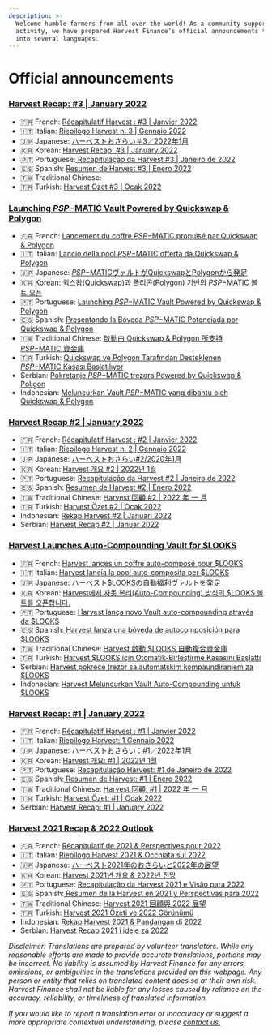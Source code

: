 ```yaml
---
description: >-
  Welcome humble farmers from all over the world! As a community supported
  activity, we have prepared Harvest Finance’s official announcements translated
  into several languages.
---
```


# Official announcements

### [Harvest Recap: #3 | January 2022](https://medium.com/harvest-finance/harvest-recap-3-january-2022-944ce198c7df)

* 🇫🇷 French: [Récapitulatif Harvest : #3 | Janvier 2022](https://bob-duval.medium.com/r%C3%A9capitulatif-harvest-3-janvier-2022-2893802f0ae7)
* 🇮🇹 Italian: [Riepilogo Harvest n. 3 | Gennaio 2022](https://coirof.medium.com/riepilogo-harvest-n-3-gennaio-2022-b51c95dcad7d)
* 🇯🇵 Japanese: [ハーベストおさらい＃3／2022年1月](https://miwa-wv.medium.com/%E3%83%8F%E3%83%BC%E3%83%99%E3%82%B9%E3%83%88%E3%81%8A%E3%81%95%E3%82%89%E3%81%84-3-2022%E5%B9%B41%E6%9C%88-634b6e56cddf)
* 🇰🇷 Korean: [Harvest Recap: #3 | January 2022](https://medium.com/@Leviathan\_Harvest/harvest-%EA%B0%9C%EC%9A%94-3-2022%EB%85%84-1%EC%9B%94-ed835db96ab5)
* 🇵🇹 Portuguese:[ ](https://medium.com/@Blue\_Poison/recapitula%C3%A7%C3%A3o-da-harvest-3-janeiro-de-2022-af182c7120e8)[Recapitulação da Harvest #3 | Janeiro de 2022](https://medium.com/@Blue\_Poison/recapitula%C3%A7%C3%A3o-da-harvest-3-janeiro-de-2022-af182c7120e8)
* 🇪🇸 Spanish: [Resumen de Harvest #3 | Enero 2022](https://c3h.medium.com/resumen-de-harvest-3-enero-2022-459490b5fee0)
* 🇹🇼 Traditional Chinese:&#x20;
* 🇹🇷 Turkish: [Harvest Özet #3 | Ocak 2022](https://harvestfiturkce.medium.com/harvest-%C3%B6zet-3-ocak-2022-e80072705cb5)

### [Launching $PSP-$MATIC Vault Powered by Quickswap & Polygon](https://medium.com/harvest-finance/launching-psp-matic-vault-powered-by-quickswap-polygon-cf547946e1b4)

* 🇫🇷 French: [Lancement du coffre $PSP-$MATIC propulsé par Quickswap & Polygon](https://bob-duval.medium.com/lancement-du-coffre-psp-matic-propuls%C3%A9-par-quickswap-polygon-a266dd0c90b2)
* 🇮🇹 Italian: [Lancio della pool $PSP-$MATIC offerta da Quickswap & Polygon](https://coirof.medium.com/lancio-della-pool-psp-matic-offerta-da-quickswap-polygon-8a74abc4b5ea)
* 🇯🇵 Japanese: [$PSP-$MATICヴァルトがQuickswapとPolygonから発足](https://miwa-wv.medium.com/psp-matic%E3%83%B4%E3%82%A1%E3%83%AB%E3%83%88%E3%81%8Cquickswap%E3%81%A8polygon%E3%81%8B%E3%82%89%E7%99%BA%E8%B6%B3-b1ca86b7164c)
* 🇰🇷 Korean: [퀵스왑(Quickswap)과 폴리곤(Polygon) 기반의 $PSP-$MATIC 볼트 오픈](https://medium.com/@Leviathan\_Harvest/quickswap%EA%B3%BC-polygon%EC%9C%BC%EB%A1%9C-%EA%B5%AC%EB%8F%99%ED%95%98%EB%8A%94-psp-matic-%EB%B3%BC%ED%8A%B8-%EC%98%A4%ED%94%88-79fb5223e357)
* 🇵🇹 Portuguese: [Launching $PSP-$MATIC Vault Powered by Quickswap & Polygon](https://medium.com/@Blue\_Poison/lan%C3%A7amento-do-vault-psp-matic-desenvolvido-por-quickswap-polygon-b4c107eaee82)
* 🇪🇸 Spanish: [Presentando la Bóveda $PSP-$MATIC Potenciada por Quickswap & Polygon](https://c3h.medium.com/presentando-la-b%C3%B3veda-psp-matic-potenciada-por-quickswap-polygon-72c9c821e8f8)
* 🇹🇼 Traditional Chinese: [啟動由 Quickswap & Polygon 所支持 $PSP-$MATIC 資金庫](https://harvestfinance-tw.medium.com/%E5%95%9F%E5%8B%95%E7%94%B1-quickswap-polygon-%E6%89%80%E6%94%AF%E6%8C%81-psp-matic-%E8%B3%87%E9%87%91%E5%BA%AB-1d8284a81cce)
* 🇹🇷 Turkish: [Quickswap ve Polygon Tarafından Desteklenen $PSP-$MATIC Kasası Başlatılıyor](https://harvestfiturkce.medium.com/quickswap-ve-polygon-taraf%C4%B1ndan-desteklenen-psp-matic-kasas%C4%B1-ba%C5%9Flat%C4%B1l%C4%B1yor-28a44a3d4991)
* Serbian: [Pokretanje $PSP-$MATIC trezora Powered by Quickswap & Poligon](https://medium.com/@krompir12422/pokretanje-psp-matic-trezora-powered-by-quickswap-poligon-f0457db64d12)
* Indonesian: [Meluncurkan Vault $PSP-$MATIC yang dibantu oleh Quickswap & Polygon](https://gamewatch21.medium.com/meluncurkan-vault-psp-matic-yang-dibantu-oleh-quickswap-polygon-51a7c737b2be)

### [Harvest Recap #2 | January 2022](https://medium.com/harvest-finance/harvest-recap-2-january-2022-20197dff929e) <a href="#8449" id="8449"></a>

* 🇫🇷 French: [Récapitulatif Harvest : #2 | Janvier 2022](https://bob-duval.medium.com/r%C3%A9capitulatif-harvest-2-janvier-2022-4f44380dbb85)
* 🇮🇹 Italian: [Riepilogo Harvest n. 2 | Gennaio 2022](https://coirof.medium.com/riepilogo-harvest-n-2-gennaio-2022-913be4eb1ae5)
* 🇯🇵 Japanese: [ハーベストおさらい#2/2020年1月](https://miwa-wv.medium.com/%E3%83%8F%E3%83%BC%E3%83%99%E3%82%B9%E3%83%88%E3%81%8A%E3%81%95%E3%82%89%E3%81%84-2-2020%E5%B9%B41%E6%9C%88-cf110c848488)
* 🇰🇷 Korean: [Harvest 개요 #2 | 2022년 1월](https://medium.com/@Leviathan\_Harvest/harvest-%EA%B0%9C%EC%9A%94-2-2022%EB%85%84-1%EC%9B%94-4d9f3dcc0e28)
* 🇵🇹 Portuguese: [Recapitulação da Harvest #2 | Janeiro de 2022](https://medium.com/@Blue\_Poison/recapitula%C3%A7%C3%A3o-da-harvest-2-janeiro-de-2022-14a5c53a760e)
* 🇪🇸 Spanish: [Resumen de Harvest #2 | Enero 2022](https://c3h.medium.com/resumen-de-harvest-2-enero-2022-e1e71051d112)
* 🇹🇼 Traditional Chinese: [Harvest 回顧 #2 | 2022 年 一 月](https://harvestfinance-tw.medium.com/harvest-%E5%9B%9E%E9%A1%A7-2-2022-%E5%B9%B4-%E4%B8%80-%E6%9C%88-bf90e4d80c89)
* 🇹🇷 Turkish: [Harvest Özet #2 | Ocak 2022](https://harvestfiturkce.medium.com/harvest-%C3%B6zet-2-ocak-2022-c5bb9056d892)
* Indonesian: [Rekap Harvest #2 | Januari 2022](https://gamewatch21.medium.com/rekap-harvest-2-januari-2022-b8af685566a8)
* Serbian: [Harvest Recap #2 | Januar 2022](https://medium.com/@krompir12422/harvest-recap-2-januar-2022-bae95ea605f3)

### [Harvest Launches Auto-Compounding Vault for $LOOKS](https://medium.com/harvest-finance/harvest-launches-auto-compounding-vault-for-looks-48dc2c958828) <a href="#7b39" id="7b39"></a>

* 🇫🇷 French: [Harvest lances un coffre auto-composé pour $LOOKS](https://bob-duval.medium.com/harvest-lances-un-coffre-auto-compos%C3%A9-pour-looks-c77d4bef75fc)
* 🇮🇹 Italian: [Harvest lancia la pool auto-composita per $LOOKS](https://coirof.medium.com/harvest-lancia-la-pool-auto-composita-per-look-9daa7339b841)
* 🇯🇵 Japanese: [ハーベスト$LOOKSの自動福利ヴァルトを発足](https://miwa-wv.medium.com/%E3%83%8F%E3%83%BC%E3%83%99%E3%82%B9%E3%83%88-looks%E3%81%AE%E8%87%AA%E5%8B%95%E7%A6%8F%E5%88%A9%E3%83%B4%E3%82%A1%E3%83%AB%E3%83%88%E3%82%92%E7%99%BA%E8%B6%B3-6fe93de58192)
* 🇰🇷 Korean: [Harvest에서 자동 복리(Auto-Compounding) 방식의 $LOOKS 볼트를 오픈합니다.](https://medium.com/@Leviathan\_Harvest/harvest%EC%97%90%EC%84%9C-%EC%9E%90%EB%8F%99-%EB%B3%B5%EB%A6%AC-auto-compounding-%EB%B0%A9%EC%8B%9D%EC%9D%98-looks-%EB%B3%BC%ED%8A%B8%EB%A5%BC-%EC%98%A4%ED%94%88%ED%95%A9%EB%8B%88%EB%8B%A4-fc46c4c01cc2)
* 🇵🇹 Portuguese: [Harvest lança novo Vault auto-compounding através da $LOOKS](https://medium.com/@Blue\_Poison/harvest-lan%C3%A7a-novo-vault-auto-compounding-atrav%C3%A9s-da-looks-47d35d007eac)
* 🇪🇸 Spanish:[ ](https://c3h.medium.com/es-resumen-de-la-semana-66-b0aa4f1e4df2)[Harvest lanza una bóveda de autocomposición para $LOOKS](https://c3h.medium.com/harvest-lanza-una-b%C3%B3veda-de-autocomposici%C3%B3n-para-looks-8e3ac457d54f)
* 🇹🇼 Traditional Chinese: [Harvest 啟動 $LOOKS 自動複合資金庫](https://harvestfinance-tw.medium.com/harvest-%E5%95%9F%E5%8B%95-looks-%E8%87%AA%E5%8B%95%E8%A4%87%E5%90%88%E8%B3%87%E9%87%91%E5%BA%AB-fcdf66eac267)
* 🇹🇷 Turkish: [Harvest $LOOKS için Otomatik-Birleştirme Kasasını Başlattı](official-announcements.md#harvest-recap-1-or-january-2022-1)
* Serbian: [Harvest pokreće trezor sa automatskim kompaundiranjem za $LOOKS](https://medium.com/@krompir12422/harvest-pokre%C4%87e-trezor-sa-automatskim-kompaundiranjem-za-looks-9c100783834)
* Indonesian: [Harvest Meluncurkan Vault Auto-Compounding untuk $LOOKS](https://gamewatch21.medium.com/harvest-meluncurkan-vault-auto-compounding-untuk-looks-8be87a6c0761)

### [Harvest Recap: #1 | January 2022](https://medium.com/harvest-finance/harvest-recap-1-january-2022-abcb41ddeb82)

* 🇫🇷 French: [Récapitulatif Harvest : #1 | Janvier 2022](https://bob-duval.medium.com/r%C3%A9capitulatif-harvest-1-janvier-2022-4db4c8843cc5)
* 🇮🇹 Italian: [Riepilogo Harvest: 1 Gennaio 2022](https://coirof.medium.com/riepilogo-harvest-1-gennaio-2022-d8b577f38cb4)
* 🇯🇵 Japanese: [ハーベストおさらい：#1／2022年1月](https://miwa-wv.medium.com/%E3%83%8F%E3%83%BC%E3%83%99%E3%82%B9%E3%83%88%E3%81%8A%E3%81%95%E3%82%89%E3%81%84-1-2022%E5%B9%B41%E6%9C%88-a67c3a3a0f89)
* 🇰🇷 Korean: [Harvest 개요: #1 | 2022년 1월](https://medium.com/@Leviathan\_Harvest/harvest-%EA%B0%9C%EC%9A%94-1-2022%EB%85%84-1%EC%9B%94-1f2764463219)
* 🇵🇹 Portuguese: [Recapitulação Harvest: #1 de Janeiro de 2022](https://medium.com/@Blue\_Poison/recapitula%C3%A7%C3%A3o-harvest-1-de-janeiro-de-2022-4fa8817064d7)
* 🇪🇸 Spanish:[ ](https://c3h.medium.com/es-resumen-de-la-semana-66-b0aa4f1e4df2)[Resumen de Harvest: #1 | Enero 2022](https://c3h.medium.com/resumen-de-harvest-1-enero-2022-906636b2d42d)
* 🇹🇼 Traditional Chinese: [Harvest 回顧: #1 | 2022 年 一 月](https://harvestfinance-tw.medium.com/harvest-%E5%9B%9E%E9%A1%A7-1-2022-%E5%B9%B4-%E4%B8%80-%E6%9C%88-43373660a231)
* 🇹🇷 Turkish: [Harvest Özet: #1 | Ocak 2022](https://harvestfiturkce.medium.com/harvest-%C3%B6zet-1-ocak-2022-d2ebed54be0a)
* Serbian: [Harvest Recap: #1 | January 2022](https://medium.com/@krompir12422/harvest-recap-1-january-2022-3e9464990e7)

### [Harvest 2021 Recap & 2022 Outlook](https://medium.com/harvest-finance/harvest-2021-recap-2022-outlook-1fd3f8d2a903) <a href="#1e68" id="1e68"></a>

* 🇫🇷 French: [Récapitulatif de 2021 & Perspectives pour 2022](https://bob-duval.medium.com/r%C3%A9capitulatif-de-2021-perspectives-pour-2022-785a10b3823a)
* 🇮🇹 Italian: [Riepilogo Harvest 2021 & Occhiata sul 2022](https://coirof.medium.com/riepilogo-harvest-2021-occhiata-sul-2022-720354437c56)&#x20;
* 🇯🇵 Japanese: [ハーベスト2021年のおさらいと2022年の展望](https://miwa-wv.medium.com/%E3%83%8F%E3%83%BC%E3%83%99%E3%82%B9%E3%83%882021%E5%B9%B4%E3%81%AE%E3%81%8A%E3%81%95%E3%82%89%E3%81%84%E3%81%A82022%E5%B9%B4%E3%81%AE%E5%B1%95%E6%9C%9B-12e5cafc28db)
* 🇰🇷 Korean: [Harvest 2021년 개요 & 2022년 전망](https://medium.com/@Leviathan\_Harvest/harvest-2021%EB%85%84-%EA%B0%9C%EC%9A%94-2022%EB%85%84-%EC%A0%84%EB%A7%9D-5156efe52459)
* 🇵🇹 Portuguese: [Recapitulação da Harvest 2021 e Visão para 2022](https://medium.com/@Blue\_Poison/recapitula%C3%A7%C3%A3o-da-harvest-2021-e-vis%C3%A3o-para-2022-6838adaa9da2)
* 🇪🇸 Spanish:[ ](https://c3h.medium.com/es-resumen-de-la-semana-66-b0aa4f1e4df2)[Resumen de la Harvest en 2021 y Perspectivas para 2022](https://c3h.medium.com/resumen-de-la-harvest-en-2021-y-perspectivas-para-2022-4b4aac8a8349)
* 🇹🇼 Traditional Chinese: [Harvest 2021 回顧與 2022 展望](https://harvestfinance-tw.medium.com/harvest-2021-%E5%9B%9E%E9%A1%A7%E8%88%87-2022-%E5%B1%95%E6%9C%9B-8ca68d198276)
* 🇹🇷 Turkish: [Harvest 2021 Özeti ve 2022 Görünümü](https://harvestfiturkce.medium.com/harvest-2021-%C3%B6zeti-ve-2022-g%C3%B6r%C3%BCn%C3%BCm%C3%BC-ceed62b0d36)
* Indonesian: [Rekap Harvest 2021 & Pandangan di 2022](https://gamewatch21.medium.com/rekap-harvest-2021-pandangan-di-2022-15b908c3da44)
* Serbian: [Harvest Recap 2021 i ideje za 2022](https://medium.com/@krompir12422/harvest-recap-2021-i-ideje-za-2022-70010dce96a8)

_Disclaimer: Translations are prepared by volunteer translators. While any reasonable efforts are made to provide accurate translations, portions may be incorrect. No liability is assumed by Harvest Finance for any errors, omissions, or ambiguities in the translations provided on this webpage. Any person or entity that relies on translated content does so at their own risk. Harvest Finance shall not be liable for any losses caused by reliance on the accuracy, reliability, or timeliness of translated information._

_If you would like to report a translation error or inaccuracy or suggest a more appropriate contextual understanding, please_ [_contact us._](https://discord.gg/CcrXSR46)
